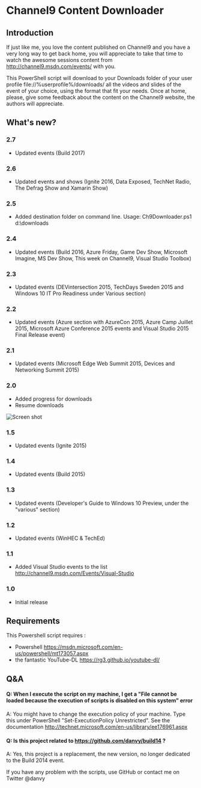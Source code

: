 # Channel9 Content Downloader

## Introduction
If just like me, you love the content published on Channel9 and you have a very long way to get back home, you will appreciate to take that time to watch the awesome sessions content from http://channel9.msdn.com/events/ with you.

This PowerShell script will download to your Downloads folder of your user profile file://%userprofile%/downloads/ all the videos and slides of the event of your choice, using the format that fit your needs.
Once at home, please, give some feedback about the content on the Channel9 website, the authors will appreciate.

## What's new?

### 2.7
- Updated events (Build 2017)

### 2.6
- Updated events and shows (Ignite 2016, Data Exposed, TechNet Radio, The Defrag Show and Xamarin Show)

### 2.5
- Added destination folder on command line. Usage: Ch9Downloader.ps1 d:\downloads

### 2.4
- Updated events (Build 2016, Azure Friday, Game Dev Show, Microsoft Imagine, MS Dev Show, This week on Channel9, Visual Studio Toolbox)

### 2.3
- Updated events (DEVintersection 2015, TechDays Sweden 2015 and Windows 10 IT Pro Readiness under Various section)

### 2.2
- Updated events (Azure section with AzureCon 2015, Azure Camp Juillet 2015, Microsoft Azure Conference 2015 events and Visual Studio 2015 Final Release event)

### 2.1
- Updated events (Microsoft Edge Web Summit 2015, Devices and Networking Summit 2015)

### 2.0
- Added progress for downloads
- Resume downloads

![Screen shot](https://github.com/danvy/Channel9/blob/master/img/Ch9Downloader2.JPG)

### 1.5
- Updated events (Ignite 2015)

### 1.4
- Updated events (Build 2015)

### 1.3
- Updated events (Developer's Guide to Windows 10 Preview, under the "various" section)

### 1.2
- Updated events (WinHEC & TechEd)

### 1.1
- Added Visual Studio events to the list http://channel9.msdn.com/Events/Visual-Studio

### 1.0
- Initial release

## Requirements
This Powershell script requires :
- Powershell https://msdn.microsoft.com/en-us/powershell/mt173057.aspx
- the fantastic YouTube-DL https://rg3.github.io/youtube-dl/

## Q&A
#### Q: When I execute the script on my machine, I get a "File cannot be loaded because the execution of scripts is disabled on this system" error
A: You might have to change the execution policy of your machine. Type this under PowerShell "Set-ExecutionPolicy Unrestricted". See the documentation http://technet.microsoft.com/en-us/library/ee176961.aspx
#### Q: Is this project related to https://github.com/danvy/build14 ?
A: Yes, this project is a replacement, the new version, no longer dedicated to the Build 2014 event.

If you have any problem with the scripts, use GitHub or contact me on Twitter @danvy
